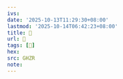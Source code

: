 ```yaml
---
ivs:
date: '2025-10-13T11:29:30+08:00'
lastmod: '2025-10-14T06:42:23+08:00'
title: 󰡵
url: 󰡵
tags: [𢷍]
hex: 
src: GHZR
note:
---
```

